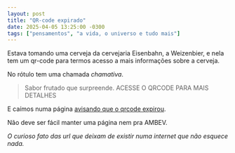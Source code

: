 ```yaml
---
layout: post
title: "QR-code expirado"
date: 2025-04-05 13:25:00 -0300
tags: ["pensamentos", "a vida, o universo e tudo mais"]
---
```

Estava tomando uma cerveja da cervejaria Eisenbahn, a Weizenbier, e nela tem um qr-code para termos acesso a mais informações sobre a cerveja.  

No rótulo tem uma chamada *chamativa*.

<blockquote class="citacao">Sabor frutado que surpreende. <bold>ACESSE O QRCODE PARA MAIS DETALHES</bold></blockquote>

E caímos numa página <a href="https://scnv.io/aNB5?qr=1">avisando que o qrcode expirou</a>.

Não deve ser fácil manter uma página nem pra AMBEV. 

*O curioso fato das url que deixam de existir numa internet que não esquece nada.*
